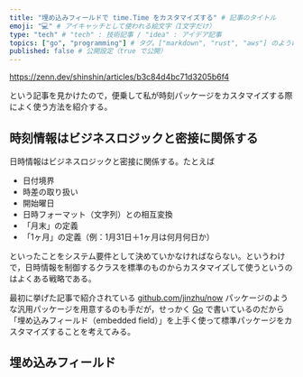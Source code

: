 ```yaml
---
title: "埋め込みフィールドで time.Time をカスタマイズする" # 記事のタイトル
emoji: "💻" # アイキャッチとして使われる絵文字（1文字だけ）
type: "tech" # "tech" : 技術記事 / "idea" : アイデア記事
topics: ["go", "programming"] # タグ。["markdown", "rust", "aws"] のように指定する
published: false # 公開設定（true で公開）
---
```


https://zenn.dev/shinshin/articles/b3c84d4bc71d3205b6f4

という記事を見かけたので，便乗して私が時刻パッケージをカスタマイズする際によく使う方法を紹介する。

## 時刻情報はビジネスロジックと密接に関係する

日時情報はビジネスロジックと密接に関係する。たとえば

- 日付境界
- 時差の取り扱い
- 開始曜日
- 日時フォーマット（文字列）との相互変換
- 「月末」の定義
- 「1ヶ月」の定義（例：1月31日＋1ヶ月は何月何日か）

といったことをシステム要件として決めていかなければならない。というわけで，日時情報を制御するクラスを標準のものからカスタマイズして使うというのはよくある戦略である。

最初に挙げた記事で紹介されている [github.com/jinzhu/now](https://github.com/jinzhu/now "jinzhu/now: Now is a time toolkit for golang") パッケージのような汎用パッケージを用意するのも手だが，せっかく [Go] で書いているのだから「埋め込みフィールド（embedded field）」を上手く使って標準パッケージをカスタマイズすることを考えてみる。

## 埋め込みフィールド



[Go]: https://golang.org/ "The Go Programming Language"
<!-- eof -->
